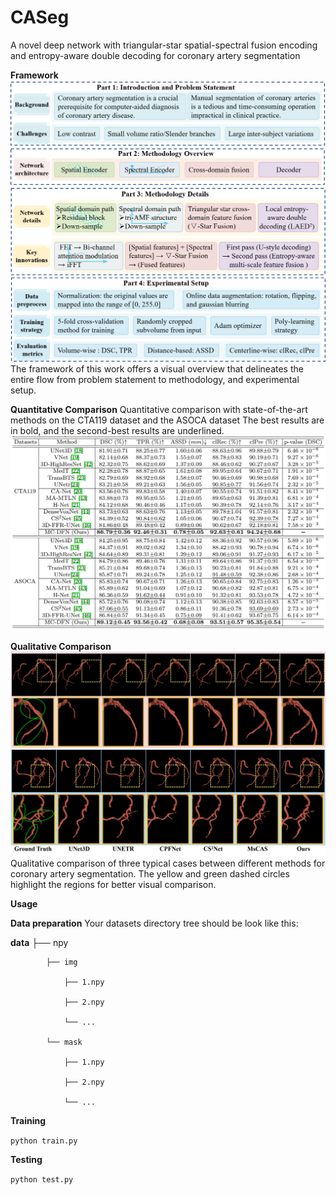 # CASeg
A novel deep network with triangular-star spatial-spectral fusion encoding and entropy-aware double decoding for coronary artery segmentation

**Framework**
![Cow1](https://github.com/Cassie-CV/CASeg/blob/main/figure/framework.png?raw=true 'Cow1')
The framework of this work offers a visual overview that delineates the entire flow from problem statement to methodology, and experimental setup.

**Quantitative Comparison**
Quantitative comparison with state-of-the-art methods on the CTA119 dataset
and the ASOCA dataset The best results are in bold, and the second-best results are
underlined.
![Cow2](https://github.com/Cassie-CV/CASeg/blob/main/figure/sota.png?raw=true 'Cow2')

**Qualitative Comparison**
![Cow3](https://github.com/Cassie-CV/CASeg/blob/main/figure/SOTA2.png?raw=true 'Cow3')
Qualitative comparison of three typical cases between different methods for
coronary artery segmentation. The yellow and green dashed circles highlight the regions
for better visual comparison.

**Usage**

**Data preparation** Your datasets directory tree should be look like this:

**data**
        ├── npy
        
            ├── img
            
                ├── 1.npy
                
                ├── 2.npy
                
                └── ...
                
            └── mask
            
                ├── 1.npy
                
                ├── 2.npy
                
                └── ...

**Training**

`python train.py`

**Testing**

`python test.py`

